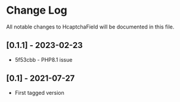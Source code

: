 Change Log
==========

All notable changes to HcaptchaField will be documented in this file.

[0.1.1] - 2023-02-23
--------------------

* 5f53cbb - PHP8.1 issue

[0.1] - 2021-07-27
------------------

- First tagged version
